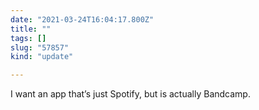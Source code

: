 ```yaml
---
date: "2021-03-24T16:04:17.800Z"
title: ""
tags: []
slug: "57857"
kind: "update"

---
```

I want an app that’s just Spotify, but is actually Bandcamp.